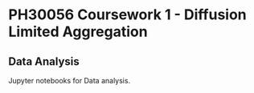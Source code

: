 # PH30056 Coursework 1 - Diffusion Limited Aggregation
## Data Analysis

Jupyter notebooks for Data analysis.
